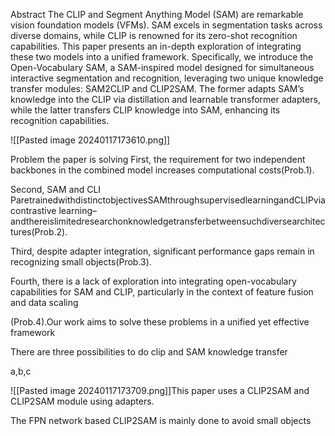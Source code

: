 
Abstract
The CLIP and Segment Anything Model (SAM) are remarkable
vision foundation models (VFMs). SAM excels
in segmentation tasks across diverse domains, while
CLIP is renowned for its zero-shot recognition capabilities.
This paper presents an in-depth exploration of integrating
these two models into a unified framework. Specifically,
we introduce the Open-Vocabulary SAM, a SAM-inspired
model designed for simultaneous interactive segmentation
and recognition, leveraging two unique knowledge transfer
modules: SAM2CLIP and CLIP2SAM. The former adapts
SAM’s knowledge into the CLIP via distillation and learnable
transformer adapters, while the latter transfers CLIP
knowledge into SAM, enhancing its recognition capabilities.

![[Pasted image 20240117173610.png]]

Problem the paper is solving
First, the requirement for two independent backbones in the combined model increases computational costs(Prob.1). 

Second, SAM and CLI ParetrainedwithdistinctobjectivesSAMthroughsupervisedlearningandCLIPviacontrastive learning–andthereislimitedresearchonknowledgetransferbetweensuchdiversearchitectures(Prob.2).

Third, despite adapter integration, significant performance gaps remain in recognizing small objects(Prob.3).

Fourth, there is a lack of exploration into integrating open-vocabulary capabilities for SAM and CLIP, particularly in the context of feature fusion and data scaling

(Prob.4).Our work aims to solve these problems in a unified yet effective framework



There are three possibilities to do clip and SAM knowledge transfer

a,b,c

![[Pasted image 20240117173709.png]]This paper uses a CLIP2SAM and CLIP2SAM module using adapters. 

The FPN network based CLIP2SAM is mainly done to avoid small objects